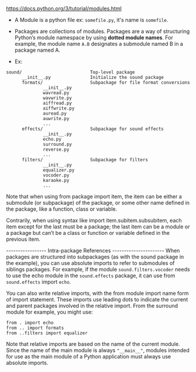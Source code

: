 https://docs.python.org/3/tutorial/modules.html

* A Module is  a python file ex: `somefile.py`, it's name is `somefile`.

* Packages are collections of modules. Packages are a way of structuring 
Python’s module namespace by using **dotted module names**. For example, 
the module name `A.B` designates a submodule named B in a package named A.

* Ex:

```
sound/                          Top-level package
      __init__.py               Initialize the sound package
      formats/                  Subpackage for file format conversions
              __init__.py
              wavread.py
              wavwrite.py
              aiffread.py
              aiffwrite.py
              auread.py
              auwrite.py
              ...
      effects/                  Subpackage for sound effects
              __init__.py
              echo.py
              surround.py
              reverse.py
              ...
      filters/                  Subpackage for filters
              __init__.py
              equalizer.py
              vocoder.py
              karaoke.py
              ...
```

Note that when using from package import item, the item can be either a submodule (or subpackage) of the package, or some other name defined in the package, like a function, class or variable.

Contrarily, when using syntax like import item.subitem.subsubitem, each item except for the last must be a package; the last item can be a module or a package but can’t be a class or function or variable defined in the previous item.


-----------------  Intra-package References ----------------------
When packages are structured into subpackages (as with the sound 
package in the example), you can use absolute imports to refer to 
submodules of siblings packages. For example, if the 
module `sound.filters.vocoder` needs to use the echo module in the 
`sound.effects` package, it can use from `sound.effects` import `echo`.

You can also write relative imports, with the from module import name
form of import statement. These imports use leading dots to indicate
the current and parent packages involved in the relative import.
From the surround module for example, you might use:

```
from . import echo
from .. import formats
from ..filters import equalizer
```

Note that relative imports are based on the name of the current module.
Since the name of the main module is always `"__main__"`, modules 
intended for use as the main module of a Python application must always 
use absolute imports.
